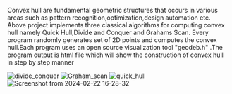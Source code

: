 Convex hull are fundamental geometric structures that occurs in various areas such as pattern recognition,optimization,design automation etc.
Above project implements three classical algorithms for computing convex hull namely Quick Hull,Divide and Conquer and Grahams Scan.
Every program randomly generates set of 2D points and computes the convex hull.Each program uses an open source visualization tool "geodeb.h" .The program output is html file which will show the construction of convex hull in step by step manner 

![divide_conquer](https://github.com/Hrtoimukra/Convexhull/assets/30091580/10cc7592-dd1b-4f5f-b6f4-35a127c0b096)
![Graham_scan](https://github.com/Hrtoimukra/Convexhull/assets/30091580/174d010c-1025-437e-a764-8e901d04b1ab)
![quick_hull](https://github.com/Hrtoimukra/Convexhull/assets/30091580/fd9445c1-1072-4a70-b829-fa0807835c4c)
![Screenshot from 2024-02-22 16-28-32](https://github.com/Hrtoimukra/Convexhull/assets/30091580/a5c226b7-b6fc-42c6-a660-ae73aac5a8ae)
